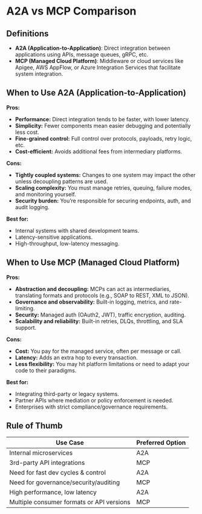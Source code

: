 
# A2A vs MCP Comparison

## Definitions

- **A2A (Application-to-Application)**: Direct integration between applications using APIs, message queues, gRPC, etc.
- **MCP (Managed Cloud Platform)**: Middleware or cloud services like Apigee, AWS AppFlow, or Azure Integration Services that facilitate system integration.

## When to Use A2A (Application-to-Application)

**Pros:**
- **Performance:** Direct integration tends to be faster, with lower latency.
- **Simplicity:** Fewer components mean easier debugging and potentially less cost.
- **Fine-grained control:** Full control over protocols, payloads, retry logic, etc.
- **Cost-efficient:** Avoids additional fees from intermediary platforms.

**Cons:**
- **Tightly coupled systems:** Changes to one system may impact the other unless decoupling patterns are used.
- **Scaling complexity:** You must manage retries, queuing, failure modes, and monitoring yourself.
- **Security burden:** You’re responsible for securing endpoints, auth, and audit logging.

**Best for:**
- Internal systems with shared development teams.
- Latency-sensitive applications.
- High-throughput, low-latency messaging.

## When to Use MCP (Managed Cloud Platform)

**Pros:**
- **Abstraction and decoupling:** MCPs can act as intermediaries, translating formats and protocols (e.g., SOAP to REST, XML to JSON).
- **Governance and observability:** Built-in logging, metrics, and rate-limiting.
- **Security:** Managed auth (OAuth2, JWT), traffic encryption, auditing.
- **Scalability and reliability:** Built-in retries, DLQs, throttling, and SLA support.

**Cons:**
- **Cost:** You pay for the managed service, often per message or call.
- **Latency:** Adds an extra hop to every transaction.
- **Less flexibility:** You may hit platform limitations or need to adapt your code to their paradigms.

**Best for:**
- Integrating third-party or legacy systems.
- Partner APIs where mediation or policy enforcement is needed.
- Enterprises with strict compliance/governance requirements.

## Rule of Thumb

| Use Case                            | Preferred Option |
|-------------------------------------|------------------|
| Internal microservices              | A2A              |
| 3rd-party API integrations          | MCP              |
| Need for fast dev cycles & control | A2A              |
| Need for governance/security/auditing | MCP           |
| High performance, low latency       | A2A              |
| Multiple consumer formats or API versions | MCP        |
